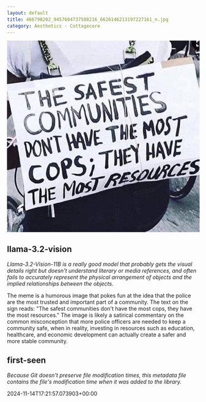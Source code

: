```yaml
---
layout: default
title: 466798202_9457604737588216_6626146213197227161_n.jpg
category: Aesthetics - Cottagecore
---
```


<div markdown="0"><a href="466798202_9457604737588216_6626146213197227161_n.jpg"><img class="photo" src="466798202_9457604737588216_6626146213197227161_n.jpg" /></a>

<h2>llama-3.2-vision</h2>
<p><i>Llama-3.2-Vision-11B is a really good model that probably gets the visual details right but doesn't understand literary or media references, and often fails to accurately represent the physical arrangement of objects and the implied relationships between the objects.</i></p>
<p>The meme is a humorous image that pokes fun at the idea that the police are the most trusted and important part of a community. The text on the sign reads: &quot;The safest communities don&#x27;t have the most cops, they have the most resources.&quot; The image is likely a satirical commentary on the common misconception that more police officers are needed to keep a community safe, when in reality, investing in resources such as education, healthcare, and economic development can actually create a safer and more stable community.</p>

<h2>first-seen</h2>
<p><i>Because Git doesn't preserve file modification times, this metadata file contains the file's modification time when it was added to the library.</i></p>
<p>2024-11-14T17:21:57.073903+00:00</p>

</div>

